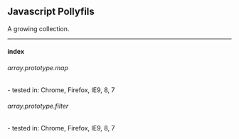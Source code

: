 <h2>Javascript Pollyfils</h2>
<p>A growing collection.</p>
<hr>
<h4>index</h4>
<h6>array.prototype.map</h6>
 - tested in: Chrome, Firefox, IE9, 8, 7
<h6>array.prototype.filter</h6>
 - tested in: Chrome, Firefox, IE9, 8, 7

